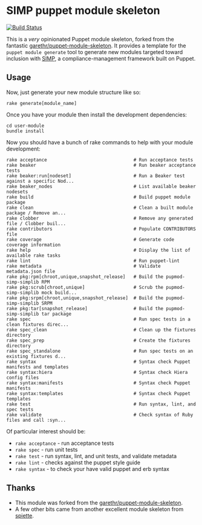 # SIMP puppet module skeleton
[![Build Status](https://travis-ci.org/simp/puppet-module-skeleton.svg?branch=master)](https://travis-ci.org/simp/puppet-module-skeleton)


This is a _very_ opinionated Puppet module skeleton, forked from the fantastic [garethr/puppet-module-skeleton](https://github.com/garethr/puppet-module-skeleton).  It provides a template for the `puppet module generate` tool to generate new modules targeted toward inclusion with [SIMP](https://github.com/NationalSecurityAgency/SIMP), a compliance-management framework built on Puppet.

## Usage

Now, just generate your new module structure like so:

    rake generate[module_name]

Once you have your module then install the development dependencies:

    cd user-module
    bundle install

Now you should have a bunch of rake commands to help with your module
development:

    rake acceptance                                # Run acceptance tests
    rake beaker                                    # Run beaker acceptance tests
    rake beaker:run[nodeset]                       # Run a Beaker test against a specific Nod...
    rake beaker_nodes                              # List available beaker nodesets
    rake build                                     # Build puppet module package
    rake clean                                     # Clean a built module package / Remove an...
    rake clobber                                   # Remove any generated file / Clobber buil...
    rake contributors                              # Populate CONTRIBUTORS file
    rake coverage                                  # Generate code coverage information
    rake help                                      # Display the list of available rake tasks
    rake lint                                      # Run puppet-lint
    rake metadata                                  # Validate metadata.json file
    rake pkg:rpm[chroot,unique,snapshot_release]   # Build the pupmod-simp-simplib RPM
    rake pkg:scrub[chroot,unique]                  # Scrub the pupmod-simp-simplib mock build...
    rake pkg:srpm[chroot,unique,snapshot_release]  # Build the pupmod-simp-simplib SRPM
    rake pkg:tar[snapshot_release]                 # Build the pupmod-simp-simplib tar package
    rake spec                                      # Run spec tests in a clean fixtures direc...
    rake spec_clean                                # Clean up the fixtures directory
    rake spec_prep                                 # Create the fixtures directory
    rake spec_standalone                           # Run spec tests on an existing fixtures d...
    rake syntax                                    # Syntax check Puppet manifests and templates
    rake syntax:hiera                              # Syntax check Hiera config files
    rake syntax:manifests                          # Syntax check Puppet manifests
    rake syntax:templates                          # Syntax check Puppet templates
    rake test                                      # Run syntax, lint, and spec tests
    rake validate                                  # Check syntax of Ruby files and call :syn...

Of particular interest should be:

* `rake acceptance` - run acceptance tests
* `rake spec`       - run unit tests
* `rake test`       - run syntax, lint, and unit tests, and validate metadata
* `rake lint`       - checks against the puppet style guide
* `rake syntax`     - to check your have valid puppet and erb syntax

## Thanks

- This module was forked from the [garethr/puppet-module-skeleton](https://github.com/garethr/puppet-module-skeleton).
- A few other bits came from another excellent module skeleton from [spiette](https://github.com/spiette/puppet-module-skeleton).
